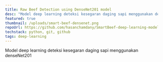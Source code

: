```yaml
---
title: Raw Beef Detection using DenseNet201 model
desc: "Model deep learning deteksi kesegaran daging sapi menggunakan denseNet201 "
featured: true
thumbnail: /uploads/smart-beef-densenet.png
repoUrl: https://github.com/hasanchamdany/SmartBeef-deep-learning-model
techstack: python, git, github
tags: deep-learning
---
```

Model deep learning deteksi kesegaran daging sapi menggunakan denseNet201 